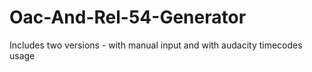 # Oac-And-Rel-54-Generator
Includes two versions - with manual input and with audacity timecodes usage
